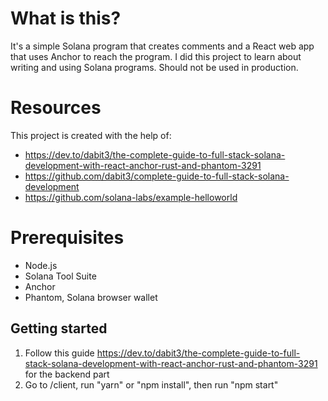 # What is this?
It's a simple Solana program that creates comments and a React web app that uses Anchor to reach the program. I did this project to learn about writing and using Solana programs. Should not be used in production.

# Resources
This project is created with the help of:
- https://dev.to/dabit3/the-complete-guide-to-full-stack-solana-development-with-react-anchor-rust-and-phantom-3291
- https://github.com/dabit3/complete-guide-to-full-stack-solana-development
- https://github.com/solana-labs/example-helloworld

# Prerequisites
- Node.js
- Solana Tool Suite
- Anchor
- Phantom, Solana browser wallet

## Getting started
1. Follow this guide https://dev.to/dabit3/the-complete-guide-to-full-stack-solana-development-with-react-anchor-rust-and-phantom-3291 for the backend part
2. Go to /client, run "yarn" or "npm install", then run "npm start"
